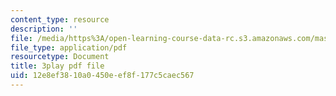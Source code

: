 ```yaml
---
content_type: resource
description: ''
file: /media/https%3A/open-learning-course-data-rc.s3.amazonaws.com/mas-s62-cryptocurrency-engineering-and-design-spring-2018/12e8ef3810a0450eef8f177c5caec567_P6AX8KdXAts.pdf
file_type: application/pdf
resourcetype: Document
title: 3play pdf file
uid: 12e8ef38-10a0-450e-ef8f-177c5caec567
---
```

